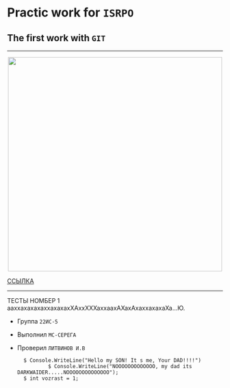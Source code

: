 # Practic work for ``ISRPO``

## The first work with ``GIT``

-----

<p align="center"><img src="https://www.google.com/url?sa=i&url=https%3A%2F%2Fru.freepik.com%2Fphotos%2F%25D0%25BA%25D0%25B0%25D1%2580%25D1%2582%25D0%25B8%25D0%25BD%25D0%25BA%25D0%25B8&psig=AOvVaw0s9n0l-3GQiD8AoY-8gv8t&ust=1707299514011000&source=images&cd=vfe&opi=89978449&ved=0CBIQjRxqFwoTCKCurbq4loQDFQAAAAAdAAAAABAE" width="500"></p>

<p><a href="https://www.youtube.com/shorts/5wxnZjKof44">ССЫЛКА</a></p>

-----

ТЕСТЫ НОМБЕР 1  ааххахахахаххахахахХАххХХХаххаахАХахАхаххахахаХа...Ю.

* Группа ``22ИС-5`` 
* Выполнил ``МС-СЕРЕГА``
* Проверил ``ЛИТВИНОВ И.В``

        $ Console.WriteLine("Hello my SON! It s me, Your DAD!!!!")
                $ Console.WriteLine("NOOOOOOOOOOOOO, my dad its DARKWAIDER.....NOOOOOOOOOOOOOO");
        $ int vozrast = 1;       